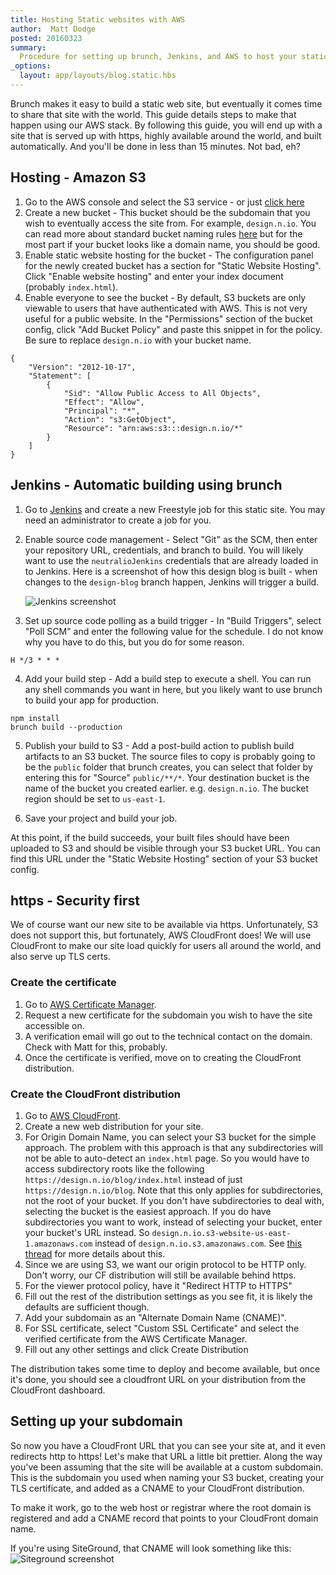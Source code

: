 ```yaml
---
title: Hosting Static websites with AWS
author:  Matt Dodge
posted: 20160323
summary:
  Procedure for setting up brunch, Jenkins, and AWS to host your static sites in a reliable and secure fashion.
_options:
  layout: app/layouts/blog.static.hbs
---
```


Brunch makes it easy to build a static web site, but eventually it comes time to share that site with the world. This guide details steps to make that happen using our AWS stack. By following this guide, you will end up with a site that is served up with https, highly available around the world, and built automatically. And you'll be done in less than 15 minutes. Not bad, eh?

## Hosting - Amazon S3

1. Go to the AWS console and select the S3 service - or just [click here](https://console.aws.amazon.com/s3/home)
2. Create a new bucket - This bucket should be the subdomain that you wish to eventually access the site from. For example, `design.n.io`. You can read more about standard bucket naming rules [here](http://docs.aws.amazon.com/AmazonS3/latest/dev/BucketRestrictions.html) but for the most part if your bucket looks like a domain name, you should be good.
3. Enable static website hosting for the bucket - The configuration panel for the newly created bucket has a section for "Static Website Hosting". Click "Enable website hosting" and enter your index document (probably `index.html`).
4. Enable everyone to see the bucket - By default, S3 buckets are only viewable to users that have authenticated with AWS. This is not very useful for a public website. In the "Permissions" section of the bucket config, click "Add Bucket Policy" and paste this snippet in for the policy. Be sure to replace `design.n.io` with your bucket name.
```
{
	"Version": "2012-10-17",
	"Statement": [
		{
			"Sid": "Allow Public Access to All Objects",
			"Effect": "Allow",
			"Principal": "*",
			"Action": "s3:GetObject",
			"Resource": "arn:aws:s3:::design.n.io/*"
		}
	]
}
```




## Jenkins - Automatic building using brunch

1. Go to [Jenkins](http://jenkins.nioinstances.com:8081/) and create a new Freestyle job for this static site. You may need an administrator to create a job for you.
2. Enable source code management - Select "Git" as the SCM, then enter your repository URL, credentials, and branch to build. You will likely want to use the `neutralioJenkins` credentials that are already loaded in to Jenkins. Here is a screenshot of how this design blog is built - when changes to the `design-blog` branch happen, Jenkins will trigger a build.

    ![Jenkins screenshot](/images/build-static-sites/jenkins_screenshot.png)
3. Set up source code polling as a build trigger - In "Build Triggers", select "Poll SCM" and enter the following value for the schedule. I do not know why you have to do this, but you do for some reason.
```
H */3 * * *
```

4. Add your build step - Add a build step to execute a shell. You can run any shell commands you want in here, but you likely want to use brunch to build your app for production.
```
npm install
brunch build --production
```

5. Publish your build to S3 - Add a post-build action to publish build artifacts to an S3 bucket. The source files to copy is probably going to be the `public` folder that brunch creates, you can select that folder by entering this for "Source" `public/**/*`. Your destination bucket is the name of the bucket you created earlier. e.g. `design.n.io`. The bucket region should be set to `us-east-1`.

6. Save your project and build your job.

At this point, if the build succeeds, your built files should have been uploaded to S3 and should be visible through your S3 bucket URL. You can find this URL under the "Static Website Hosting" section of your S3 bucket config.


## https - Security first

We of course want our new site to be available via https. Unfortunately, S3 does not support this, but fortunately, AWS CloudFront does! We will use CloudFront to make our site load quickly for users all around the world, and also serve up TLS certs.

### Create the certificate

1. Go to [AWS Certificate Manager](https://console.aws.amazon.com/acm/home?region=us-east-1#/).
2. Request a new certificate for the subdomain you wish to have the site accessible on.
3. A verification email will go out to the technical contact on the domain. Check with Matt for this, probably.
4. Once the certificate is verified, move on to creating the CloudFront distribution.

### Create the CloudFront distribution

1. Go to [AWS CloudFront](https://console.aws.amazon.com/cloudfront/home?region=us-east-1).
2. Create a new web distribution for your site.
3. For Origin Domain Name, you can select your S3 bucket for the simple approach. The problem with this approach is that any subdirectories will not be able to auto-detect an `index.html` page. So you would have to access subdirectory roots like the following `https://design.n.io/blog/index.html` instead of just `https://design.n.io/blog`. Note that this only applies for subdirectories, not the root of your bucket. If you don't have subdirectories to deal with, selecting the bucket is the easiest approach. If you do have subdirectories you want to work, instead of selecting your bucket, enter your bucket's URL instead. So `design.n.io.s3-website-us-east-1.amazonaws.com` instead of `design.n.io.s3.amazonaws.com`. See [this thread](http://stackoverflow.com/questions/31017105/how-do-you-set-a-default-root-object-for-subdirectories-for-a-statically-hosted) for more details about this.
4. Since we are using S3, we want our origin protocol to be HTTP only. Don't worry, our CF distribution will still be available behind https.
5. For the viewer protocol policy, have it "Redirect HTTP to HTTPS"
6. Fill out the rest of the distribution settings as you see fit, it is likely the defaults are sufficient though.
7. Add your subdomain as an "Alternate Domain Name (CNAME)".
8. For SSL certificate, select "Custom SSL Certificate" and select the verified certificate from the AWS Certificate Manager.
9. Fill out any other settings and click Create Distribution

The distribution takes some time to deploy and become available, but once it's done, you should see a cloudfront URL on your distribution from the CloudFront dashboard.


## Setting up your subdomain

So now you have a CloudFront URL that you can see your site at, and it even redirects http to https! Let's make that URL a little bit prettier. Along the way you've been assuming that the site will be available at a custom subdomain. This is the subdomain you used when naming your S3 bucket, creating your TLS certificate, and added as a CNAME to your CloudFront distribution. 

To make it work, go to the web host or registrar where the root domain is registered and add a CNAME record that points to your CloudFront domain name.

If you're using SiteGround, that CNAME will look something like this:
    ![Siteground screenshot](/images/build-static-sites/siteground_screenshot.png)
